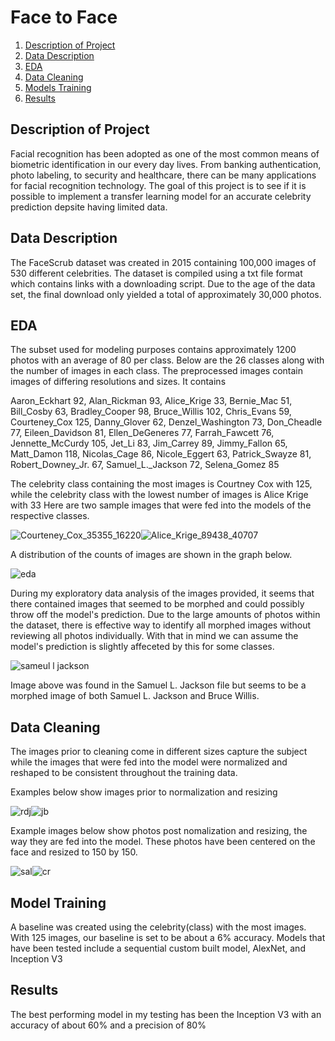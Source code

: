 
# Face to Face
1. [Description of Project](https://github.com/shigos/DoIKnowYou/blob/main/README.md#description-of-project) 
2. [Data Description](https://github.com/shigos/DoIKnowYou/blob/main/README.md#data-description)
3. [EDA](https://github.com/shigos/DoIKnowYou/blob/main/README.md#eda)
4. [Data Cleaning](https://github.com/shigos/DoIKnowYou/blob/main/README.md#data-cleaning)
5. [Models Training](https://github.com/shigos/DoIKnowYou/blob/main/README.md#model-training)
6. [Results](https://github.com/shigos/DoIKnowYou/blob/main/README.md#results)

 ## Description of Project
Facial recognition has been adopted as one of the most common means of biometric identification in our every day lives. From banking authentication, photo labeling, to security and healthcare, there can be many applications for facial recognition technology. The goal of this project is to see if it is possible to implement a transfer learning model for an accurate celebrity prediction depsite having limited data. 

## Data Description
 The FaceScrub dataset was created in 2015 containing 100,000 images of 530 different celebrities. The dataset is compiled using a txt file format which contains links with a downloading script. Due to the age of the data set, the final download only yielded a total of approximately 30,000 photos.


## EDA
  The subset used for modeling purposes contains approximately 1200 photos with an average of 80 per class. Below are the 26 classes along with the number of images in each class. The preprocessed images contain images of differing resolutions and sizes. It contains  
  
  
  
Aaron_Eckhart 92,
Alan_Rickman 93,
Alice_Krige 33,
Bernie_Mac 51,
Bill_Cosby 63,
Bradley_Cooper 98,
Bruce_Willis 102,
Chris_Evans 59,
Courteney_Cox 125,
Danny_Glover 62,
Denzel_Washington 73,
Don_Cheadle 77,
Eileen_Davidson 81,
Ellen_DeGeneres 77,
Farrah_Fawcett 76,
Jennette_McCurdy 105,
Jet_Li 83,
Jim_Carrey 89,
Jimmy_Fallon 65,
Matt_Damon 118,
Nicolas_Cage 86,
Nicole_Eggert 63,
Patrick_Swayze 81,
Robert_Downey_Jr. 67,
Samuel_L._Jackson 72,
Selena_Gomez 85

The celebrity class containing the most images is Courtney Cox with 125, while the celebrity class with the lowest number of images is Alice Krige with 33
Here are two sample images that were fed into the models of the respective classes. 



![Courteney_Cox_35355_16220](https://user-images.githubusercontent.com/76585249/132271101-043c2685-bf25-48ee-8fc5-2d445753b153.jpeg)![Alice_Krige_89438_40707](https://user-images.githubusercontent.com/76585249/132271110-ec2be154-00cb-451f-919e-723f572c94b6.jpeg)


A distribution of the counts of images are shown in the graph below.

![eda](https://user-images.githubusercontent.com/76585249/132273176-7ffc12e5-14a7-4400-9b6c-846658a62a88.png)

During my exploratory data analysis of the images provided, it seems that there contained images that seemed to be morphed and could possibly throw off the model's prediction. Due to the large amounts of photos within the dataset, there is effective way to identify all morphed images without reviewing all photos individually. With that in mind we can assume the model's prediction is slightly affeceted by this for some classes.


![sameul l jackson](https://user-images.githubusercontent.com/76585249/132273589-8b247706-4959-42aa-8c6b-5761b517ea27.png)


Image above was found in the Samuel L. Jackson file but seems to be a morphed image of both Samuel L. Jackson and Bruce Willis.


## Data Cleaning

  The images prior to cleaning come in different sizes capture the subject while the images that were fed into the model were normalized and reshaped to be consistent throughout the training data.
  
Examples below show images prior to normalization and resizing


![rdj](https://user-images.githubusercontent.com/76585249/132273292-0a95c55a-0724-4838-ae7b-fc1e00bc86a1.png)![jb](https://user-images.githubusercontent.com/76585249/132273296-1c9186aa-1fdc-4d61-a07c-4412afdac387.png)


Example images below show photos post nomalization and resizing, the way they are fed into the model. These photos have been centered on the face and resized to 150 by 150.


![sal](https://user-images.githubusercontent.com/76585249/132273360-1dfcfb30-1be5-4d72-b25f-9c8ab770796e.jpg)![cr](https://user-images.githubusercontent.com/76585249/132273349-63f798d2-f8ca-456d-9518-c61d2197a417.jpg)

  
  
  
## Model Training
  A baseline was created using the celebrity(class) with the most images. With 125 images, our baseline is set to be about a 6% accuracy.
  Models that have been tested include a sequential custom built model, AlexNet, and Inception V3
  
## Results
  The best performing model in my testing has been the Inception V3 with an accuracy of about 60% and a precision of 80%
